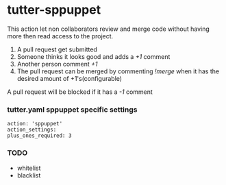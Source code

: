 # tutter-sppuppet

This action let non collaborators review
and merge code without having more then read access to the project.

1. A pull request get submitted
2. Someone thinks it looks good and adds a _+1_ comment
3. Another person comment _+1_
4. The pull request can be merged by commenting _!merge_ when it has the
desired amount of +1's(configurable)

A pull request will be blocked if it has a _-1_ comment


### tutter.yaml sppuppet specific settings

    action: 'sppuppet'
    action_settings:
    plus_ones_required: 3

### TODO
* whitelist
* blacklist